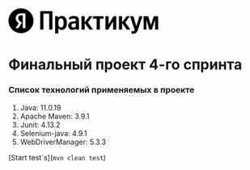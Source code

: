 <img alt="Логотип практикума" width="300" src="src/main/resources/width_360x2_q70.jpeg">

# Финальный проект 4-го спринта

### Список технологий применяемых в проекте

1. Java: 11.0.19
2. Apache Maven: 3.9.1
3. Junit: 4.13.2
4. Selenium-java: 4.9.1
5. WebDriverManager: 5.3.3

[Start test\`s](`mvn clean test`)


